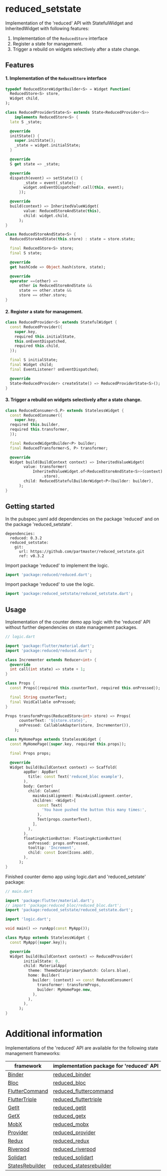 # reduced_setstate

Implementation of the 'reduced' API with StatefulWidget and InheritedWidget with following features:

1. Implementation of the ```ReducedStore``` interface 
2. Register a state for management.
3. Trigger a rebuild on widgets selectively after a state change.

## Features

#### 1. Implementation of the ```ReducedStore``` interface 

```dart
typedef ReducedStoreWidgetBuilder<S> = Widget Function(
  ReducedStore<S> store,
  Widget child,
);
```

```dart
class ReducedProviderState<S> extends State<ReducedProvider<S>>
    implements ReducedStore<S> {
  late S _state;

  @override
  initState() {
    super.initState();
    _state = widget.initialState;
  }

  @override
  S get state => _state;

  @override
  dispatch(event) => setState(() {
        _state = event(_state);
        widget.onEventDispatched?.call(this, event);
      });

  @override
  build(context) => InheritedValueWidget(
        value: ReducedStoreAndState(this),
        child: widget.child,
      );
}
```

```dart
class ReducedStoreAndState<S> {
  ReducedStoreAndState(this.store) : state = store.state;

  final ReducedStore<S> store;
  final S state;

  @override
  get hashCode => Object.hash(store, state);

  @override
  operator ==(other) =>
      other is ReducedStoreAndState &&
      state == other.state &&
      store == other.store;
}
```

#### 2. Register a state for management.

```dart
class ReducedProvider<S> extends StatefulWidget {
  const ReducedProvider({
    super.key,
    required this.initialState,
    this.onEventDispatched,
    required this.child,
  });

  final S initialState;
  final Widget child;
  final EventListener? onEventDispatched;

  @override
  State<ReducedProvider> createState() => ReducedProviderState<S>();
}
```

#### 3. Trigger a rebuild on widgets selectively after a state change.

```dart
class ReducedConsumer<S,P> extends StatelessWidget {
  const ReducedConsumer({
    super.key,
  required this.builder,
  required this.transformer,
  });

  final ReducedWidgetBuilder<P> builder;
  final ReducedTransformer<S, P> transformer;

  @override
  Widget build(BuildContext context) => InheritedValueWidget(
        value: transformer(
            InheritedValueWidget.of<ReducedStoreAndState<S>>(context)
                .store),
        child: ReducedStatefulBuilderWidget<P>(builder: builder),
      );
}
```

## Getting started

In the pubspec.yaml add dependencies on the package 'reduced' and on the package  'reduced_setstate'.

```
dependencies:
  reduced: 0.3.2
  reduced_setstate: 
    git:
      url: https://github.com/partmaster/reduced_setstate.git
      ref: v0.3.2
```

Import package 'reduced' to implement the logic.

```dart
import 'package:reduced/reduced.dart';
```

Import package 'reduced' to use the logic.

```dart
import 'package:reduced_setstate/reduced_setstate.dart';
```

## Usage

Implementation of the counter demo app logic with the 'reduced' API without further dependencies on state management packages.

```dart
// logic.dart

import 'package:flutter/material.dart';
import 'package:reduced/reduced.dart';

class Incrementer extends Reducer<int> {
  @override
  int call(int state) => state + 1;
}

class Props {
  const Props({required this.counterText, required this.onPressed});

  final String counterText;
  final VoidCallable onPressed;
}

Props transformProps(ReducedStore<int> store) => Props(
      counterText: '${store.state}',
      onPressed: CallableAdapter(store, Incrementer()),
    );

class MyHomePage extends StatelessWidget {
  const MyHomePage({super.key, required this.props});

  final Props props;

  @override
  Widget build(BuildContext context) => Scaffold(
        appBar: AppBar(
          title: const Text('reduced_bloc example'),
        ),
        body: Center(
          child: Column(
            mainAxisAlignment: MainAxisAlignment.center,
            children: <Widget>[
              const Text(
                'You have pushed the button this many times:',
              ),
              Text(props.counterText),
            ],
          ),
        ),
        floatingActionButton: FloatingActionButton(
          onPressed: props.onPressed,
          tooltip: 'Increment',
          child: const Icon(Icons.add),
        ),
      );
}
```

Finished counter demo app using logic.dart and 'reduced_setstate' package:

```dart
// main.dart

import 'package:flutter/material.dart';
// import 'package:reduced_bloc/reduced_bloc.dart';
import 'package:reduced_setstate/reduced_setstate.dart';

import 'logic.dart';

void main() => runApp(const MyApp());

class MyApp extends StatelessWidget {
  const MyApp({super.key});

  @override
  Widget build(BuildContext context) => ReducedProvider(
        initialState: 0,
        child: MaterialApp(
          theme: ThemeData(primarySwatch: Colors.blue),
          home: Builder(
            builder: (context) => const ReducedConsumer(
              transformer: transformProps,
              builder: MyHomePage.new,
            ),
          ),
        ),
      );
}
```

# Additional information

Implementations of the 'reduced' API are available for the following state management frameworks:

|framework|implementation package for 'reduced' API|
|---|---|
|[Binder](https://pub.dev/packages/binder)|[reduced_binder](https://github.com/partmaster/reduced_binder)|
|[Bloc](https://bloclibrary.dev/#/)|[reduced_bloc](https://github.com/partmaster/reduced_bloc)|
|[FlutterCommand](https://pub.dev/packages/flutter_command)|[reduced_fluttercommand](https://github.com/partmaster/reduced_fluttercommand)|
|[FlutterTriple](https://pub.dev/packages/flutter_triple)|[reduced_fluttertriple](https://github.com/partmaster/reduced_fluttertriple)|
|[GetIt](https://pub.dev/packages/get_it)|[reduced_getit](https://github.com/partmaster/reduced_getit)|
|[GetX](https://pub.dev/packages/get)|[reduced_getx](https://github.com/partmaster/reduced_getx)|
|[MobX](https://pub.dev/packages/mobx)|[reduced_mobx](https://github.com/partmaster/reduced_mobx)|
|[Provider](https://pub.dev/packages/provider)|[reduced_provider](https://github.com/partmaster/reduced_provider)|
|[Redux](https://pub.dev/packages/redux)|[reduced_redux](https://github.com/partmaster/reduced_redux)|
|[Riverpod](https://riverpod.dev/)|[reduced_riverpod](https://github.com/partmaster/reduced_riverpod)|
|[Solidart](https://pub.dev/packages/solidart)|[reduced_solidart](https://github.com/partmaster/reduced_solidart)|
|[StatesRebuilder](https://pub.dev/packages/states_rebuilder)|[reduced_statesrebuilder](https://github.com/partmaster/reduced_statesrebuilder)|
